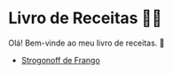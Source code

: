 # Livro de Receitas 👨‍🍳

Olá! Bem-vinde ao meu livro de receitas. 👋
  - [Strogonoff de Frango](./receitas/strogonoff.md)
